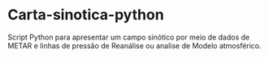 # Carta-sinotica-python
Script Python para apresentar um campo sinótico por meio de dados de METAR e linhas de pressão de Reanálise ou analise de Modelo atmosférico. 

